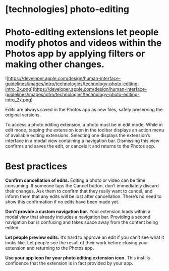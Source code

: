 # **[technologies] photo-editing**

# Photo-editing extensions let people modify photos and videos within the Photos app by applying filters or making other changes.

![https://developer.apple.com/design/human-interface-guidelines/images/intro/technologies/technology-photo-editing-intro_2x.png](https://developer.apple.com/design/human-interface-guidelines/images/intro/technologies/technology-photo-editing-intro_2x.png)

Edits are always saved in the Photos app as new files, safely preserving the original versions.

To access a photo editing extension, a photo must be in edit mode. While in edit mode, tapping the extension icon in the toolbar displays an action menu of available editing extensions. Selecting one displays the extension’s interface in a modal view containing a navigation bar. Dismissing this view confirms and saves the edit, or cancels it and returns to the Photos app.

# **Best practices**

**Confirm cancellation of edits.** Editing a photo or video can be time consuming. If someone taps the Cancel button, don’t immediately discard their changes. Ask them to confirm that they really want to cancel, and inform them that any edits will be lost after cancellation. There’s no need to show this confirmation if no edits have been made yet.

**Don’t provide a custom navigation bar.** Your extension loads within a modal view that already includes a navigation bar. Providing a second navigation bar is confusing and takes space away from the content being edited.

**Let people preview edits.** It’s hard to approve an edit if you can’t see what it looks like. Let people see the result of their work before closing your extension and returning to the Photos app.

**Use your app icon for your photo editing extension icon.** This instills confidence that the extension is in fact provided by your app.